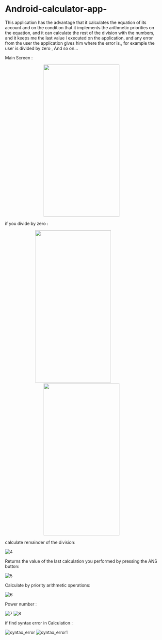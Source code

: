 # Android-calculator-app-
This application has the advantage that it calculates the equation of its account and on the condition that it implements the arithmetic priorities on the equation, and it can calculate the rest of the division with the numbers, and it keeps me the last value I executed on the application, and any error from the user the application gives him where the error is,, for example the user is divided by zero , And so on... 

 Main Screen :
 
<p align="center">
<img src="https://user-images.githubusercontent.com/76782050/164268888-e826ca03-ae16-486a-b1c8-1530fa0ddeff.jpg" width="250" height="500" />
</p>


if you divide by zero :

<p align="center">
<img src="https://user-images.githubusercontent.com/76782050/164269229-1fe65171-8443-4fe5-a046-ce64e8085aef.jpg" width="250" height="500" />
 <span> &nbsp;  &nbsp;  &nbsp;  &nbsp;  &nbsp;  &nbsp;  &nbsp;</span>
<img src="https://user-images.githubusercontent.com/76782050/164269497-b4f9aa2c-0beb-4bd9-b9b1-8fd94f78dc9e.jpg" width="250" height="500" />
</p>

calculate remainder of the division:

![4](https://user-images.githubusercontent.com/76782050/164269602-7221b935-bc29-4a3a-8aee-273638ad7939.jpg)


Returns the value of the last calculation you performed by pressing the ANS button:

![5](https://user-images.githubusercontent.com/76782050/164269905-2cfce32e-d65d-47e7-aebe-5fee924a8ce3.jpg)

Calculate by priority arithmetic operations:

![6](https://user-images.githubusercontent.com/76782050/164270298-d6131a7a-793a-49a8-89e1-e8bef93fe99e.jpg)


Power number :

![7](https://user-images.githubusercontent.com/76782050/164270541-c6e9e430-820b-4d1b-9759-2632cf5bd28c.jpg)
![8](https://user-images.githubusercontent.com/76782050/164270564-fb35a126-38dc-4852-8334-2eb4416c6186.jpg)


if find syntax error in Calculation : 

![syntax_error](https://user-images.githubusercontent.com/76782050/164271225-23dfe19d-43d6-43e8-9bc6-c4905a29ec14.jpg)
![syntax_error1](https://user-images.githubusercontent.com/76782050/164271246-633c661c-7c51-4fd7-8909-97d335797af8.jpg)


